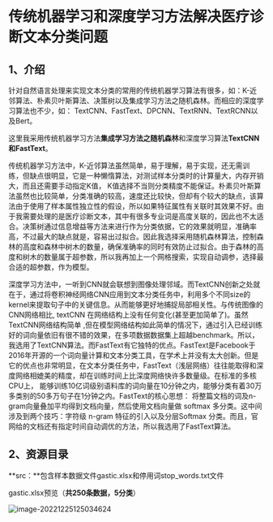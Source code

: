 # 传统机器学习和深度学习方法解决医疗诊断文本分类问题

## 1、介绍

​		针对自然语言处理来实现文本分类的常用的传统机器学习算法有很多，如：K-近邻算法、朴素贝叶斯算法、决策树以及集成学习方法之随机森林。而相应的深度学习算法也不少，如： TextCNN、FastText、DPCNN、TextRNN、TextRCNN以及Bert。

这里我采用传统机器学习方法**集成学习方法之随机森林**和深度学习算法**TextCNN和FastText**。

​		传统机器学习方法中，K-近邻算法虽然简单，易于理解，易于实现，还无需训练，但缺点很明显，它是一种懒惰算法，对测试样本分类时的计算量大，内存开销大，而且还需要手动指定K值， K值选择不当则分类精度不能保证。朴素贝叶斯算法虽然也比较简单，分类准确的较高，速度还比较快，但却有个较大的缺点，该算法由于使用了样本属性独立性的假设，所以如果特征属性有关联时其效果不好。由于我需要处理的是医疗诊断文本，其中有很多专业词是高度关联的，因此也不太适合。决策树通过信息增益等方法来进行作为分类依据，它的效果就明显，准确率高，不过最大的缺点就是，容易出过拟合。因此我选择采用随机森林算法，控制森林的高度和森林中树木的数量，确保准确率的同时有效防止过拟合。由于森林的高度和树木的数量属于超参数，所以我再加上一个网格搜索，实现自动调参，选择最合适的超参数，作为模型。

​		深度学习方法中，一听到CNN就会联想到图像处理邻域。而TextCNN创新之处就在于，通过将卷积神经网络CNN应用到文本分类任务中，利用多个不同size的kernel来提取句子中的关键信息。从而能够更好地捕捉局部相关性。与传统图像的CNN网络相比, textCNN 在网络结构上没有任何变化(甚至更加简单了)。虽然TextCNN网络结构简单 ,但在模型网络结构如此简单的情况下，通过引入已经训练好的词向量依旧有很不错的效果，在多项数据数据集上超越benchmark。所以，我选用了TextCNN算法。而FastText有它独特的优点。FastText是Facebook于2016年开源的一个词向量计算和文本分类工具，在学术上并没有太大创新。但是它的优点也非常明显，在文本分类任务中，FastText（浅层网络）往往能取得和深度网络相媲美的精度，却在训练时间上比深度网络快许多数量级。在标准的多核CPU上， 能够训练10亿词级别语料库的词向量在10分钟之内，能够分类有着30万多类别的50多万句子在1分钟之内。FastText的核心思想： 将整篇文档的词及n-gram向量叠加平均得到文档向量，然后使用文档向量做 softmax 多分类。这中间涉及到两个技巧：字符级 n-gram 特征的引入以及分层Softmax 分类。而且，官网给的文档还有指定时间自动调优的方法，所以我选用了FastText算法。

## 2、资源目录

**src：**包含样本数据文件gastic.xlsx和停用词stop_words.txt文件

gastic.xlsx预览（**共250条数据，5分类**）

![image-20221225125034624](C:\Users\冷月\AppData\Roaming\Typora\typora-user-images\image-20221225125034624.png)